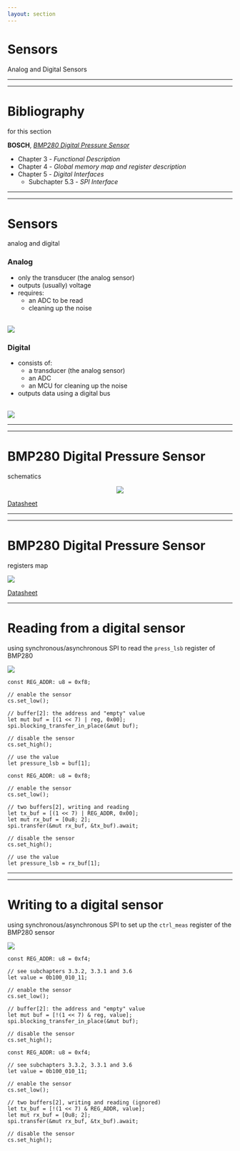 ```yaml
---
layout: section
---
```

# Sensors
Analog and Digital Sensors

---
---
# Bibliography
for this section

**BOSCH**, *[BMP280 Digital Pressure Sensor](https://www.bosch-sensortec.com/media/boschsensortec/downloads/datasheets/bst-bmp280-ds001.pdf)*
  - Chapter 3 - *Functional Description*
  - Chapter 4 - *Global memory map and register description*
  - Chapter 5 - *Digital Interfaces*
    - Subchapter 5.3 - *SPI Interface*

---
---
# Sensors
analog and digital

<div grid="~ cols-2 gap-5">

<div>

### Analog
- only the transducer (the analog sensor)
- outputs (usually) voltage
- requires:
  - an ADC to be read
  - cleaning up the noise

<br>

<img src="/sensors/analog_sensor.svg" class="rounded">
</div>

<div>

### Digital
- consists of:
  - a transducer (the analog sensor)
  - an ADC
  - an MCU for cleaning up the noise
- outputs data using a digital bus

<br>

<img src="/sensors/digital_sensor.svg" class="rounded">
</div>

</div>

---
---
# BMP280 Digital Pressure Sensor
schematics

<div align="center">
<img src="/sensors/bmp280_schematics.png" class="rounded w-150">
</div>

[Datasheet](https://www.bosch-sensortec.com/media/boschsensortec/downloads/datasheets/bst-bmp280-ds001.pdf)

---
---
# BMP280 Digital Pressure Sensor
registers map

<img src="/sensors/bmp280_registers.png" class="rounded">

[Datasheet](https://www.bosch-sensortec.com/media/boschsensortec/downloads/datasheets/bst-bmp280-ds001.pdf)

---

# Reading from a digital sensor
using synchronous/asynchronous SPI to read the `press_lsb` register of BMP280

<img src="/sensors/spi_read_register.svg" class="rounded w-200">

<div grid="~ cols-2 gap-5">

```rust{all|1|3,4|6,7|6,7,8|10,11|13,14}
const REG_ADDR: u8 = 0xf8;

// enable the sensor
cs.set_low();

// buffer[2]: the address and "empty" value 
let mut buf = [(1 << 7) | reg, 0x00];
spi.blocking_transfer_in_place(&mut buf);

// disable the sensor
cs.set_high();

// use the value
let pressure_lsb = buf[1];
```

```rust{none|all|1|3,4|6,7,8|6,7,8,9|11,12|14,15}
const REG_ADDR: u8 = 0xf8;

// enable the sensor
cs.set_low();

// two buffers[2], writing and reading 
let tx_buf = [(1 << 7) | REG_ADDR, 0x00];
let mut rx_buf = [0u8; 2];
spi.transfer(&mut rx_buf, &tx_buf).await;

// disable the sensor
cs.set_high();

// use the value
let pressure_lsb = rx_buf[1];
```

</div>


---
---
# Writing to a digital sensor
using synchronous/asynchronous SPI to set up the `ctrl_meas` register of the BMP280 sensor 

<img src="/sensors/spi_write_register.svg" class="rounded w-200">

<div grid="~ cols-2 gap-5">

```rust{all|1|3,4|6,7|9,10|9,10,11|13,14}
const REG_ADDR: u8 = 0xf4;

// see subchapters 3.3.2, 3.3.1 and 3.6
let value = 0b100_010_11;

// enable the sensor
cs.set_low();

// buffer[2]: the address and "empty" value 
let mut buf = [!(1 << 7) & reg, value];
spi.blocking_transfer_in_place(&mut buf);

// disable the sensor
cs.set_high();
```

```rust{none|all|1|3,4|6,7|9,10|9,10,11|9,10,11,12|14,15}
const REG_ADDR: u8 = 0xf4;

// see subchapters 3.3.2, 3.3.1 and 3.6
let value = 0b100_010_11;

// enable the sensor
cs.set_low();

// two buffers[2], writing and reading (ignored)
let tx_buf = [!(1 << 7) & REG_ADDR, value];
let mut rx_buf = [0u8; 2];
spi.transfer(&mut rx_buf, &tx_buf).await;

// disable the sensor
cs.set_high();
```

</div>
